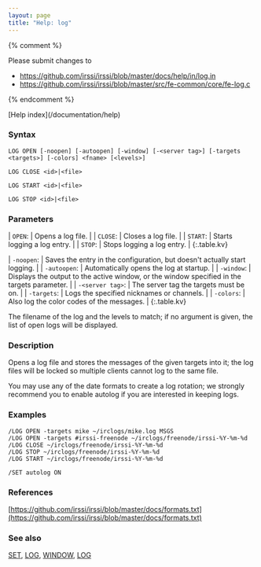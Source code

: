 ```yaml
---
layout: page
title: "Help: log"
---
```


{% comment %}

Please submit changes to
- https://github.com/irssi/irssi/blob/master/docs/help/in/log.in
- https://github.com/irssi/irssi/blob/master/src/fe-common/core/fe-log.c


{% endcomment %}
<nav markdown="1">
[Help index](/documentation/help)
</nav>

### Syntax ###

<div class="highlight irssisyntax"><pre style="\-\-cmdlen:8ch"><code><span class="synB">LOG</span> <span class="synB">OPEN</span> <span class="syn10">[<span class="syn">-noopen</span>]</span> <span class="syn10">[<span class="syn">-autoopen</span>]</span> <span class="syn10">[<span class="syn">-window</span>]</span> <span class="syn10">[<span class="syn">-</span><span class="syn09">&lt;server tag></span>]</span> <span class="syn10">[<span class="syn">-targets</span> <span class="syn09">&lt;targets></span>]</span> <span class="syn10">[<span class="syn">-colors</span>]</span> <span class="synB05">&lt;fname></span> <span class="syn10">[<span class="syn09">&lt;levels></span>]</span></code></pre></div>


<div class="highlight irssisyntax"><pre style="\-\-cmdlen:9ch"><code><span class="synB">LOG</span> <span class="synB">CLOSE</span> <span class="synB05">&lt;id></span>|<span class="synB05">&lt;file></span></code></pre></div>


<div class="highlight irssisyntax"><pre style="\-\-cmdlen:9ch"><code><span class="synB">LOG</span> <span class="synB">START</span> <span class="synB05">&lt;id></span>|<span class="synB05">&lt;file></span></code></pre></div>


<div class="highlight irssisyntax"><pre style="\-\-cmdlen:8ch"><code><span class="synB">LOG</span> <span class="synB">STOP</span> <span class="synB05">&lt;id></span>|<span class="synB05">&lt;file></span></code></pre></div>



### Parameters ###


| `OPEN`: |              Opens a log file. |
| `CLOSE`: |             Closes a log file. |
| `START`: |             Starts logging a log entry. |
| `STOP`: |              Stops logging a log entry. |
{:.table.kv}


| `-noopen`: |           Saves the entry in the configuration, but doesn't actually start logging. |
| `-autoopen`: |         Automatically opens the log at startup. |
| `-window`: |           Displays the output to the active window, or the window specified in the targets parameter. |
| `-<server tag>`: |     The server tag the targets must be on. |
| `-targets`: |          Logs the specified nicknames or channels. |
| `-colors`: |           Also log the color codes of the messages. |
{:.table.kv}

The filename of the log and the levels to match; if no argument is given,
the list of open logs will be displayed.

### Description ###

Opens a log file and stores the messages of the given targets into it; the
log files will be locked so multiple clients cannot log to the same file.

You may use any of the date formats to create a log rotation; we strongly
recommend you to enable autolog if you are interested in keeping logs.

### Examples ###

    /LOG OPEN -targets mike ~/irclogs/mike.log MSGS
    /LOG OPEN -targets #irssi-freenode ~/irclogs/freenode/irssi-%Y-%m-%d
    /LOG CLOSE ~/irclogs/freenode/irssi-%Y-%m-%d
    /LOG STOP ~/irclogs/freenode/irssi-%Y-%m-%d
    /LOG START ~/irclogs/freenode/irssi-%Y-%m-%d

    /SET autolog ON

### References ###



[https://github.com/irssi/irssi/blob/master/docs/formats.txt](https://github.com/irssi/irssi/blob/master/docs/formats.txt)



### See also ###
[SET](/documentation/help/set), [LOG](/documentation/help/log), [WINDOW](/documentation/help/window), [LOG](/documentation/help/log)

